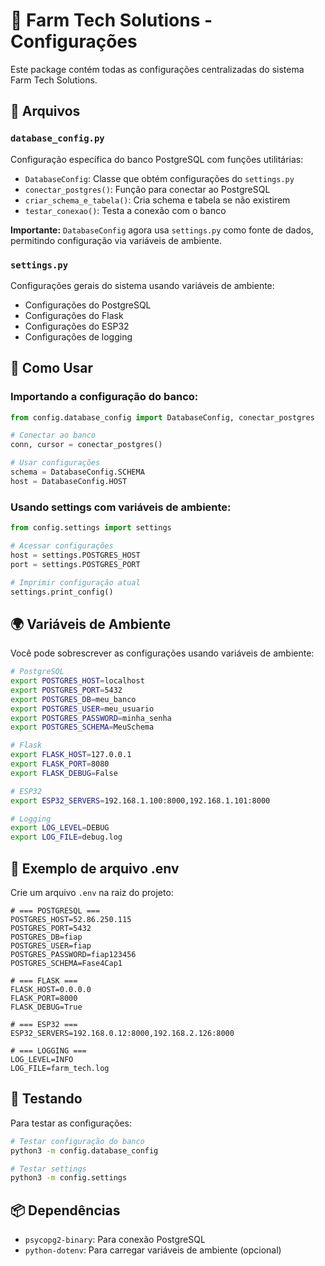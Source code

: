 # 🔧 Farm Tech Solutions - Configurações

Este package contém todas as configurações centralizadas do sistema Farm Tech Solutions.

## 📁 Arquivos

### `database_config.py`
Configuração específica do banco PostgreSQL com funções utilitárias:
- `DatabaseConfig`: Classe que obtém configurações do `settings.py`
- `conectar_postgres()`: Função para conectar ao PostgreSQL
- `criar_schema_e_tabela()`: Cria schema e tabela se não existirem
- `testar_conexao()`: Testa a conexão com o banco

**Importante:** `DatabaseConfig` agora usa `settings.py` como fonte de dados, permitindo configuração via variáveis de ambiente.

### `settings.py`
Configurações gerais do sistema usando variáveis de ambiente:
- Configurações do PostgreSQL
- Configurações do Flask
- Configurações do ESP32
- Configurações de logging

## 🚀 Como Usar

### Importando a configuração do banco:
```python
from config.database_config import DatabaseConfig, conectar_postgres

# Conectar ao banco
conn, cursor = conectar_postgres()

# Usar configurações
schema = DatabaseConfig.SCHEMA
host = DatabaseConfig.HOST
```

### Usando settings com variáveis de ambiente:
```python
from config.settings import settings

# Acessar configurações
host = settings.POSTGRES_HOST
port = settings.POSTGRES_PORT

# Imprimir configuração atual
settings.print_config()
```

## 🌍 Variáveis de Ambiente

Você pode sobrescrever as configurações usando variáveis de ambiente:

```bash
# PostgreSQL
export POSTGRES_HOST=localhost
export POSTGRES_PORT=5432
export POSTGRES_DB=meu_banco
export POSTGRES_USER=meu_usuario
export POSTGRES_PASSWORD=minha_senha
export POSTGRES_SCHEMA=MeuSchema

# Flask
export FLASK_HOST=127.0.0.1
export FLASK_PORT=8080
export FLASK_DEBUG=False

# ESP32
export ESP32_SERVERS=192.168.1.100:8000,192.168.1.101:8000

# Logging
export LOG_LEVEL=DEBUG
export LOG_FILE=debug.log
```

## 📝 Exemplo de arquivo .env

Crie um arquivo `.env` na raiz do projeto:

```
# === POSTGRESQL ===
POSTGRES_HOST=52.86.250.115
POSTGRES_PORT=5432
POSTGRES_DB=fiap
POSTGRES_USER=fiap
POSTGRES_PASSWORD=fiap123456
POSTGRES_SCHEMA=Fase4Cap1

# === FLASK ===
FLASK_HOST=0.0.0.0
FLASK_PORT=8000
FLASK_DEBUG=True

# === ESP32 ===
ESP32_SERVERS=192.168.0.12:8000,192.168.2.126:8000

# === LOGGING ===
LOG_LEVEL=INFO
LOG_FILE=farm_tech.log
```

## 🧪 Testando

Para testar as configurações:

```bash
# Testar configuração do banco
python3 -m config.database_config

# Testar settings
python3 -m config.settings
```

## 📦 Dependências

- `psycopg2-binary`: Para conexão PostgreSQL
- `python-dotenv`: Para carregar variáveis de ambiente (opcional) 